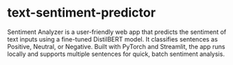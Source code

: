 # text-sentiment-predictor
Sentiment Analyzer is a user-friendly web app that predicts the sentiment of text inputs using a fine-tuned DistilBERT model. It classifies sentences as Positive, Neutral, or Negative. Built with PyTorch and Streamlit, the app runs locally and supports multiple sentences for quick, batch sentiment analysis.
